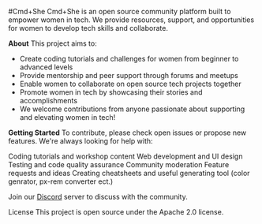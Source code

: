 #Cmd+She
Cmd+She is an open source community platform built to empower women in tech. We provide resources, support, and opportunities for women to develop tech skills and collaborate.

**About**
This project aims to:

* Create coding tutorials and challenges for women from beginner to advanced levels
* Provide mentorship and peer support through forums and meetups
* Enable women to collaborate on open source tech projects together
* Promote women in tech by showcasing their stories and accomplishments
* We welcome contributions from anyone passionate about supporting and elevating women in tech!

**Getting Started**
To contribute, please check open issues or propose new features. We're always looking for help with:

Coding tutorials and workshop content
Web development and UI design
Testing and code quality assurance
Community moderation
Feature requests and ideas
Creating cheatsheets and useful generating tool (color genrator, px-rem converter ect.)

Join our [Discord](https://discord.gg/CH6yahcc) server to discuss with the community. 

License
This project is open source under the Apache 2.0 license.
